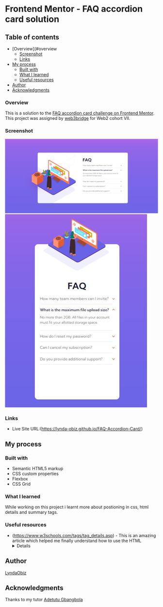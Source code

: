 # Frontend Mentor - FAQ accordion card solution

## Table of contents

- [Overview](#overview
  - [Screenshot](#screenshot)
  - [Links](#links)
- [My process](#my-process)
  - [Built with](#built-with)
  - [What I learned](#what-i-learned)
  - [Useful resources](#useful-resources)
- [Author](#author)
- [Acknowledgments](#acknowledgments)


### Overview

This is a solution to the [FAQ accordion card challenge on Frontend Mentor](https://www.frontendmentor.io/challenges/faq-accordion-card-XlyjD0Oam). This project was assigned by [web3bridge](https://www.web3bridge.com/) for Web2 cohort VII.


### Screenshot

![](./images/screenshot.jpg)
![](./images/screenshot2.jpg)


### Links

- Live Site URL:(https://lynda-obiz.github.io/FAQ-Accordion-Card/)

## My process

### Built with

- Semantic HTML5 markup
- CSS custom properties
- Flexbox
- CSS Grid

### What I learned

While working on this project i learnt more about postioning in css, html details and summary tags.

### Useful resources

- (https://www.w3schools.com/tags/tag_details.asp) - This is an amazing article which helped me finally understand how to use the HTML <details> tag . I'd recommend it to anyone still learning this concept.

## Author

[LyndaObiz](https://www.twitter.com/LyndaObiz)

## Acknowledgments

Thanks to my tutor  [Adetutu Gbangbola](https://github.com/Adetutu777)